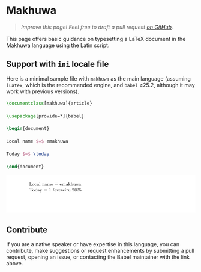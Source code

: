 # Makhuwa

<blockquote>
  <p><em>Improve this page! Feel free to draft a pull request <a href="https://github.com/latex3/babel/tree/docs/docs">on GitHub</a>.</em></p>
</blockquote>

This page offers basic guidance on typesetting a LaTeX document in the
Makhuwa language using the Latin script.

## Support with `ini` locale file

Here is a minimal sample file with `makhuwa` as the main language
(assuming `luatex`, which is the recommended engine, and `babel` ≥25.2,
although it may work with previous versions).

```tex
\documentclass[makhuwa]{article}

\usepackage[provide=*]{babel}

\begin{document}

Local name $=$ emakhuwa

Today $=$ \today

\end{document}
```

![](../media/locale-makhuwa.png)

## Contribute

If you are a native speaker or have expertise in this language, you can
contribute, make suggestions or request enhancements by submitting a
pull request, opening an issue, or contacting the Babel maintainer with
the link above.